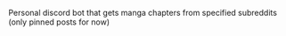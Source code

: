 Personal discord bot that gets manga chapters from specified subreddits (only pinned posts for now)
